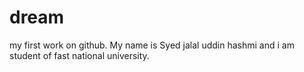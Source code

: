 # dream
my first work on github.
My name is Syed jalal uddin hashmi and i am student of fast national university.

